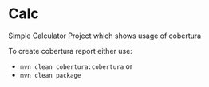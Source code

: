 # Calc
Simple Calculator Project which shows usage of cobertura

To create cobertura report either use:
* `mvn clean cobertura:cobertura`
or
* `mvn clean package`

